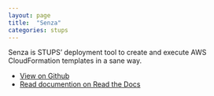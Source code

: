 ```yaml
---
layout: page
title:  "Senza"
categories: stups
---
```


Senza is STUPS’ deployment tool to create and execute AWS CloudFormation templates in a sane way.

* [View on Github](https://github.com/zalando-stups/senza)
* [Read documention on Read the Docs](//docs.stups.io/en/latest/components/senza.html)
